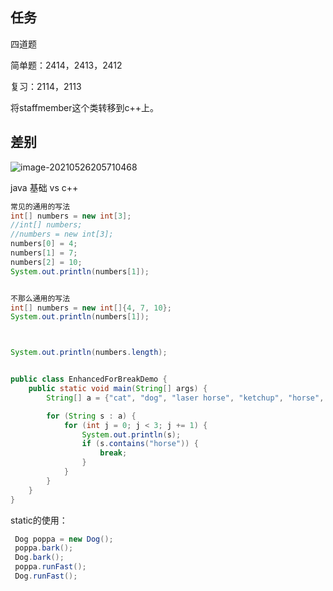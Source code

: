 ##  任务

四道题

简单题：2414，2413，2412

复习：2114，2113

将staffmember这个类转移到c++上。

##  差别

![image-20210526205710468](https://gitee.com/umecjf/figures/raw/master/image-20210526205710468.png)



java  基础  vs c++

```java
常见的通用的写法
int[] numbers = new int[3];
//int[] numbers;
//numbers = new int[3];
numbers[0] = 4;
numbers[1] = 7;
numbers[2] = 10;
System.out.println(numbers[1]);


不那么通用的写法
int[] numbers = new int[]{4, 7, 10};
System.out.println(numbers[1]);



System.out.println(numbers.length);


public class EnhancedForBreakDemo {
    public static void main(String[] args) {
        String[] a = {"cat", "dog", "laser horse", "ketchup", "horse", "horbse"};

        for (String s : a) {
            for (int j = 0; j < 3; j += 1) {
                System.out.println(s);
                if (s.contains("horse")) {
                    break;
                }                
            }
        }
    }
}
```
static的使用：
```java
 Dog poppa = new Dog();
 poppa.bark();
 Dog.bark();
 poppa.runFast();
 Dog.runFast();
```

